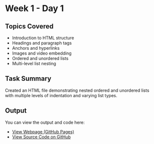 # Week 1 - Day 1

## Topics Covered

- Introduction to HTML structure
- Headings and paragraph tags
- Anchors and hyperlinks
- Images and video embedding
- Ordered and unordered lists
- Multi-level list nesting

## Task Summary

Created an HTML file demonstrating nested ordered and unordered lists with multiple levels of indentation and varying list types.

## Output

You can view the output and code here:

- [View Webpage (GitHub Pages)](https://github.com/ay-mehta/TR102/week-1/day-1/html-nested-lists-demo.html)
- [View Source Code on GitHub](html-nested-lists-demo.html) <!-- same if it's public -->